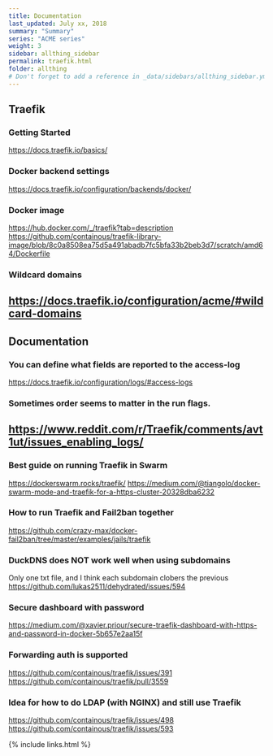 ```yaml
---
title: Documentation 
last_updated: July xx, 2018
summary: "Summary"
series: "ACME series"
weight: 3
sidebar: allthing_sidebar
permalink: traefik.html
folder: allthing
# Don't forget to add a reference in _data/sidebars/allthing_sidebar.yml and/or _data/topnav.yml 
---
```


## Traefik
### Getting Started
https://docs.traefik.io/basics/

### Docker backend settings
https://docs.traefik.io/configuration/backends/docker/

### Docker image
https://hub.docker.com/_/traefik?tab=description
https://github.com/containous/traefik-library-image/blob/8c0a8508ea75d5a491abadb7fc5bfa33b2beb3d7/scratch/amd64/Dockerfile

### Wildcard domains
https://docs.traefik.io/configuration/acme/#wildcard-domains
---

## Documentation
### You can define what fields are reported to the access-log
https://docs.traefik.io/configuration/logs/#access-logs

### Sometimes order seems to matter in the run flags.
https://www.reddit.com/r/Traefik/comments/avt1ut/issues_enabling_logs/
---

### Best guide on running Traefik in Swarm
https://dockerswarm.rocks/traefik/
https://medium.com/@tiangolo/docker-swarm-mode-and-traefik-for-a-https-cluster-20328dba6232

### How to run Traefik and Fail2ban together
https://github.com/crazy-max/docker-fail2ban/tree/master/examples/jails/traefik

### DuckDNS does NOT work well when using subdomains
Only one txt file, and I think each subdomain clobers the previous
https://github.com/lukas2511/dehydrated/issues/594

### Secure dashboard with password
https://medium.com/@xavier.priour/secure-traefik-dashboard-with-https-and-password-in-docker-5b657e2aa15f

### Forwarding auth is supported
https://github.com/containous/traefik/issues/391
https://github.com/containous/traefik/pull/3559

### Idea for how to do LDAP (with NGINX) and still use Traefik
https://github.com/containous/traefik/issues/498
https://github.com/containous/traefik/issues/593




{% include links.html %}
